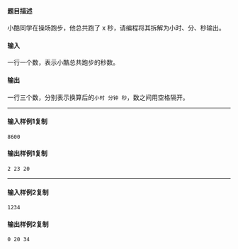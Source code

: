#### 题目描述

小酷同学在操场跑步，他总共跑了 x 秒，请编程将其拆解为小时、分、秒输出。  

#### 输入

一行一个数，表示小酷总共跑步的秒数。

#### 输出

一行三个数，分别表示换算后的`小时 分钟 秒`，数之间用空格隔开。

___

#### 输入样例1复制

```
8600
```

#### 输出样例1复制

```
2 23 20
```

___

#### 输入样例2复制

```
1234
```

#### 输出样例2复制

```
0 20 34
```